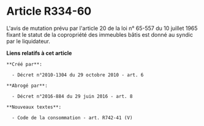 # Article R334-60

L'avis de mutation prévu par l'article 20 de la loi n° 65-557 du 10 juillet 1965 fixant le statut de la copropriété des
immeubles bâtis est donné au syndic par le liquidateur.

**Liens relatifs à cet article**

	**Créé par**:

	  - Décret n°2010-1304 du 29 octobre 2010 - art. 6

	**Abrogé par**:

	  - Décret n°2016-884 du 29 juin 2016 - art. 8

	**Nouveaux textes**:

	  - Code de la consommation - art. R742-41 (V)
